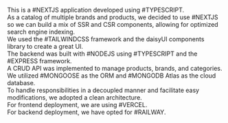 This is a #NEXTJS application developed using #TYPESCRIPT.
<br>
As a catalog of multiple brands and products, we decided to use #NEXTJS so we can build a mix of SSR and CSR components, allowing for optimized search engine indexing. 
<br>
We used the #TAILWINDCSS framework and the daisyUI components library to create a great UI. 
<br>
The backend was built with #NODEJS using #TYPESCRIPT and the #EXPRESS framework. 
<br>
A CRUD API was implemented to manage products, brands, and categories. We utilized #MONGOOSE as the ORM and #MONGODB Atlas as the cloud database. 
<br>
To handle responsibilities in a decoupled manner and facilitate easy modifications, we adopted a clean architecture. 
<br>
For frontend deployment, we are using #VERCEL. 
<br>
For backend deployment, we have opted for #RAILWAY.
